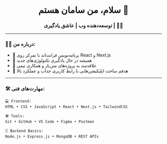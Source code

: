 <h1 align="center">سلام، من سامان هستم 👋</h1>
<h3 align="center">توسعه‌دهنده وب | عاشق یادگیری | 👨‍💻</h3>

---

### 🧑‍💻 درباره من:

- 💼 برنامه‌نویس فرانت‌اند با تمرکز روی React و Next.js  
- 🎯 همیشه در حال یادگیری تکنولوژی‌های جدید  
- 🚀 علاقه‌مند به پروژه‌های متن‌باز و همکاری تیمی  
- 📌 هدفم ساخت اپلیکیشن‌هایی با رابط کاربری جذاب و عملکرد بالا

---

### 🛠 مهارت‌های فنی:

```plaintext
💻 Frontend:
HTML • CSS • JavaScript • React • Next.js • TailwindCSS

🛠 Tools:
Git • GitHub • VS Code • Figma • Postman

🗄 Backend Basics:
Node.js • Express.js • MongoDB • REST APIs
